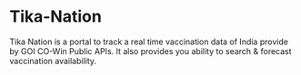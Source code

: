 # Tika-Nation
Tika Nation is a portal to track a real time vaccination data of India provide by GOI CO-Win Public APIs. It also provides you ability to search &amp; forecast vaccination availability.
